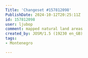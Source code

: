 ```yaml
---
Title: 'Changeset #157812098'
PublishDate: 2024-10-12T20:25:11Z
id: 157812098
user: ljubop
comment: mapped natural land areas
created_by: JOSM/1.5 (19230 en_GB)
tags:
- Montenegro

---
```

